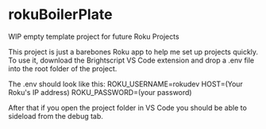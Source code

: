 # rokuBoilerPlate
WIP empty template project for future Roku Projects

This project is just a barebones Roku app to help me set up projects quickly. To use it, download the Brightscript VS Code extension and drop a .env file into the root folder of the project.

The .env should look like this:
ROKU_USERNAME=rokudev
HOST=(Your Roku's IP address)
ROKU_PASSWORD=(your password)

After that if you open the project folder in VS Code you should be able to sideload from the debug tab.
